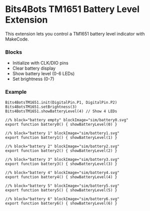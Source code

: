 # Bits4Bots TM1651 Battery Level Extension

This extension lets you control a TM1651 battery level indicator with MakeCode.

### Blocks
- Initialize with CLK/DIO pins
- Clear battery display
- Show battery level (0-6 LEDs)
- Set brightness (0-7)

### Example
```blocks
Bits4BotsTM1651.init(DigitalPin.P1, DigitalPin.P2)
Bits4BotsTM1651.setBrightness(3)
Bits4BotsTM1651.showBatteryLevel(4) // Show 4 LEDs
```

    //% block="battery empty" blockImage="sim/battery0.svg"
    export function battery0() { showBatteryLevel(0) }

    //% block="battery 1" blockImage="sim/battery1.svg"
    export function battery1() { showBatteryLevel(1) }

    //% block="battery 2" blockImage="sim/battery2.svg"
    export function battery2() { showBatteryLevel(2) }

    //% block="battery 3" blockImage="sim/battery3.svg"
    export function battery3() { showBatteryLevel(3) }

    //% block="battery 4" blockImage="sim/battery4.svg"
    export function battery4() { showBatteryLevel(4) }

    //% block="battery 5" blockImage="sim/battery5.svg"
    export function battery5() { showBatteryLevel(5) }

    //% block="battery 6" blockImage="sim/battery6.svg"
    export function battery6() { showBatteryLevel(6) }
